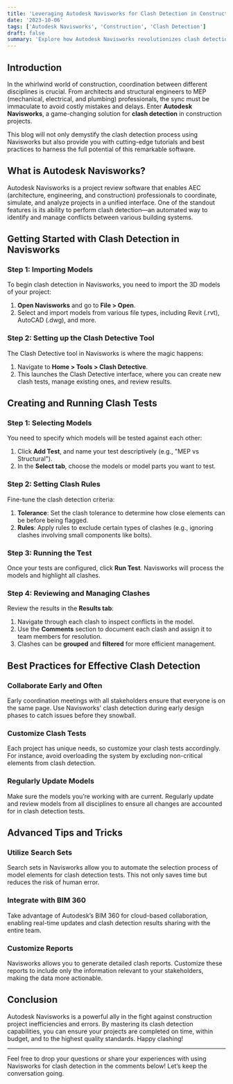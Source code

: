 ```yaml
---
title: 'Leveraging Autodesk Navisworks for Clash Detection in Construction'
date: '2023-10-06'
tags: ['Autodesk Navisworks', 'Construction', 'Clash Detection']
draft: false
summary: 'Explore how Autodesk Navisworks revolutionizes clash detection in construction with detailed tutorials, best practices, and expert tips.'
---
```


## Introduction

In the whirlwind world of construction, coordination between different disciplines is crucial. From architects and structural engineers to MEP (mechanical, electrical, and plumbing) professionals, the sync must be immaculate to avoid costly mistakes and delays. Enter **Autodesk Navisworks**, a game-changing solution for **clash detection** in construction projects.

This blog will not only demystify the clash detection process using Navisworks but also provide you with cutting-edge tutorials and best practices to harness the full potential of this remarkable software.

## What is Autodesk Navisworks?

Autodesk Navisworks is a project review software that enables AEC (architecture, engineering, and construction) professionals to coordinate, simulate, and analyze projects in a unified interface. One of the standout features is its ability to perform clash detection—an automated way to identify and manage conflicts between various building systems.

## Getting Started with Clash Detection in Navisworks

### Step 1: Importing Models
To begin clash detection in Navisworks, you need to import the 3D models of your project:

1. **Open Navisworks** and go to **File > Open**.
2. Select and import models from various file types, including Revit (.rvt), AutoCAD (.dwg), and more.

### Step 2: Setting up the Clash Detective Tool
The Clash Detective tool in Navisworks is where the magic happens:

1. Navigate to **Home > Tools > Clash Detective**.
2. This launches the Clash Detective interface, where you can create new clash tests, manage existing ones, and review results.

## Creating and Running Clash Tests

### Step 1: Selecting Models
You need to specify which models will be tested against each other:

1. Click **Add Test**, and name your test descriptively (e.g., "MEP vs Structural").
2. In the **Select tab**, choose the models or model parts you want to test.

### Step 2: Setting Clash Rules
Fine-tune the clash detection criteria:

1. **Tolerance**: Set the clash tolerance to determine how close elements can be before being flagged.
2. **Rules**: Apply rules to exclude certain types of clashes (e.g., ignoring clashes involving small components like bolts).

### Step 3: Running the Test
Once your tests are configured, click **Run Test**. Navisworks will process the models and highlight all clashes.

### Step 4: Reviewing and Managing Clashes
Review the results in the **Results tab**:
1. Navigate through each clash to inspect conflicts in the model.
2. Use the **Comments** section to document each clash and assign it to team members for resolution.
3. Clashes can be **grouped** and **filtered** for more efficient management.

## Best Practices for Effective Clash Detection

### Collaborate Early and Often
Early coordination meetings with all stakeholders ensure that everyone is on the same page. Use Navisworks' clash detection during early design phases to catch issues before they snowball.

### Customize Clash Tests
Each project has unique needs, so customize your clash tests accordingly. For instance, avoid overloading the system by excluding non-critical elements from clash detection.

### Regularly Update Models
Make sure the models you’re working with are current. Regularly update and review models from all disciplines to ensure all changes are accounted for in clash detection tests.

## Advanced Tips and Tricks

### Utilize Search Sets
Search sets in Navisworks allow you to automate the selection process of model elements for clash detection tests. This not only saves time but reduces the risk of human error.

### Integrate with BIM 360
Take advantage of Autodesk’s BIM 360 for cloud-based collaboration, enabling real-time updates and clash detection results sharing with the entire team.

### Customize Reports
Navisworks allows you to generate detailed clash reports. Customize these reports to include only the information relevant to your stakeholders, making the data more actionable.

## Conclusion

Autodesk Navisworks is a powerful ally in the fight against construction project inefficiencies and errors. By mastering its clash detection capabilities, you can ensure your projects are completed on time, within budget, and to the highest quality standards. Happy clashing!

---

Feel free to drop your questions or share your experiences with using Navisworks for clash detection in the comments below! Let’s keep the conversation going.